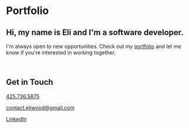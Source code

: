 # Portfolio

## Hi, my name is Eli and I'm a software developer.

I'm always open to new opportunities. Check out my [portfolio](https://eliwooddesign.com) and let me know if you're interested in working together.

<br>

## Get in Touch

[425.736.5875](sms:+14257365875)

[contact.eliwood@gmail.com](mailto:contact.eliwood@gmail.com)

[LinkedIn](https://www.linkedin.com/in/eliwoodprofessional/)
